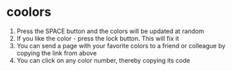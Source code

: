 # coolors
1. Press the SPACE button and the colors will be updated at random
2. If you like the color - press the lock button. This will fix it
3. You can send a page with your favorite colors to a friend or colleague by copying the link from above
4. You can click on any color number, thereby copying its code